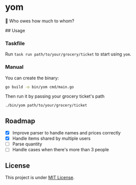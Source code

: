 # yom

🥕 Who owes how much to whom?

## Usage

### Taskfile

Run `task run path/to/your/grocery/ticket` to start using `yom`.

### Manual

You can create the binary:

```bash
go build -o bin/yom cmd/main.go
```

Then run it by passing your grocery ticket's path

```bash
./bin/yom path/to/your/grocery/ticket
```

## Roadmap

- [x] Improve parser to handle names and prices correctly
- [x] Handle items shared by multiple users
- [ ] Parse quantity
- [ ] Handle cases when there's more than 3 people

## License

This project is under [MIT License](LICENSE).
